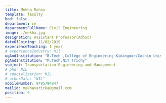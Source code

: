 ```yaml
---
title: Mekha Mohan
template: faculty
hod: false
department: ce
departmentFullName: Civil Engineering
image: ./mekha.jpg
designation: Assistant Professor(Adhoc)
dateOfJoining: 11/02/2019
experienceTeaching: 1 year
# experienceIndustry: nil
ugAndInstitution: "B.Tech ,College of Engineering Kidangoor/Cochin University of Science and Technology"
pgAndInstitution: "M.Tech,NIT Trichy"
subject: Transportation Engineering and Management
# phd: NIL
# specialization: NIL
# otherData: "NIL"
mobileNumber: 9495794947
mailid: mekhavaricka@gmail.com
position: 9
---
```

